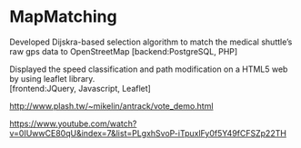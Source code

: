 # MapMatching
Developed Dijskra-based selection algorithm to match the 
medical shuttle’s raw gps data to OpenStreetMap [backend:PostgreSQL, PHP] 

Displayed the speed classification and path modification on a HTML5 web by using leaflet library.    
[frontend:JQuery, Javascript, Leaflet]

http://www.plash.tw/~mikelin/antrack/vote_demo.html

https://www.youtube.com/watch?v=0IUwwCE80qU&index=7&list=PLgxhSvoP-iTpuxlFy0f5Y49fCFSZp22TH
